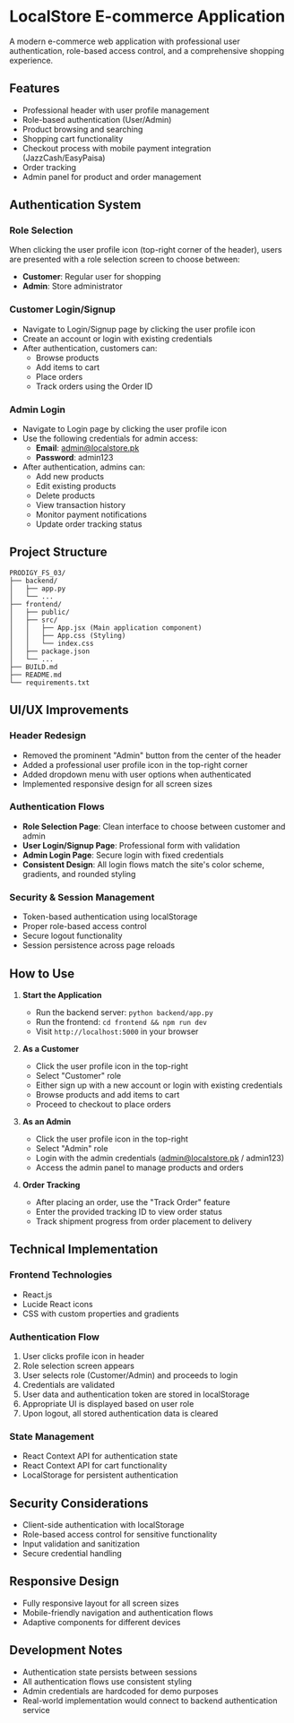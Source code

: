 # LocalStore E-commerce Application

A modern e-commerce web application with professional user authentication, role-based access control, and a comprehensive shopping experience.

## Features

- Professional header with user profile management
- Role-based authentication (User/Admin)
- Product browsing and searching
- Shopping cart functionality
- Checkout process with mobile payment integration (JazzCash/EasyPaisa)
- Order tracking
- Admin panel for product and order management

## Authentication System

### Role Selection
When clicking the user profile icon (top-right corner of the header), users are presented with a role selection screen to choose between:
- **Customer**: Regular user for shopping
- **Admin**: Store administrator

### Customer Login/Signup
- Navigate to Login/Signup page by clicking the user profile icon
- Create an account or login with existing credentials
- After authentication, customers can:
  - Browse products
  - Add items to cart
  - Place orders
  - Track orders using the Order ID

### Admin Login
- Navigate to Login page by clicking the user profile icon
- Use the following credentials for admin access:
  - **Email**: admin@localstore.pk
  - **Password**: admin123
- After authentication, admins can:
  - Add new products
  - Edit existing products
  - Delete products
  - View transaction history
  - Monitor payment notifications
  - Update order tracking status

## Project Structure

```
PRODIGY_FS_03/
├── backend/
│   ├── app.py
│   └── ...
├── frontend/
│   ├── public/
│   ├── src/
│   │   ├── App.jsx (Main application component)
│   │   ├── App.css (Styling)
│   │   └── index.css
│   ├── package.json
│   └── ...
├── BUILD.md
├── README.md
└── requirements.txt
```

## UI/UX Improvements

### Header Redesign
- Removed the prominent "Admin" button from the center of the header
- Added a professional user profile icon in the top-right corner
- Added dropdown menu with user options when authenticated
- Implemented responsive design for all screen sizes

### Authentication Flows
- **Role Selection Page**: Clean interface to choose between customer and admin
- **User Login/Signup Page**: Professional form with validation
- **Admin Login Page**: Secure login with fixed credentials
- **Consistent Design**: All login flows match the site's color scheme, gradients, and rounded styling

### Security & Session Management
- Token-based authentication using localStorage
- Proper role-based access control
- Secure logout functionality
- Session persistence across page reloads

## How to Use

1. **Start the Application**
   - Run the backend server: `python backend/app.py`
   - Run the frontend: `cd frontend && npm run dev`
   - Visit `http://localhost:5000` in your browser

2. **As a Customer**
   - Click the user profile icon in the top-right
   - Select "Customer" role
   - Either sign up with a new account or login with existing credentials
   - Browse products and add items to cart
   - Proceed to checkout to place orders

3. **As an Admin**
   - Click the user profile icon in the top-right
   - Select "Admin" role
   - Login with the admin credentials (admin@localstore.pk / admin123)
   - Access the admin panel to manage products and orders

4. **Order Tracking**
   - After placing an order, use the "Track Order" feature
   - Enter the provided tracking ID to view order status
   - Track shipment progress from order placement to delivery

## Technical Implementation

### Frontend Technologies
- React.js
- Lucide React icons
- CSS with custom properties and gradients

### Authentication Flow
1. User clicks profile icon in header
2. Role selection screen appears
3. User selects role (Customer/Admin) and proceeds to login
4. Credentials are validated
5. User data and authentication token are stored in localStorage
6. Appropriate UI is displayed based on user role
7. Upon logout, all stored authentication data is cleared

### State Management
- React Context API for authentication state
- React Context API for cart functionality
- LocalStorage for persistent authentication

## Security Considerations
- Client-side authentication with localStorage
- Role-based access control for sensitive functionality
- Input validation and sanitization
- Secure credential handling

## Responsive Design
- Fully responsive layout for all screen sizes
- Mobile-friendly navigation and authentication flows
- Adaptive components for different devices

## Development Notes
- Authentication state persists between sessions
- All authentication flows use consistent styling
- Admin credentials are hardcoded for demo purposes
- Real-world implementation would connect to backend authentication service